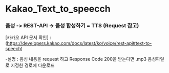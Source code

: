 # Kakao_Text_to_speecch

### 음성 -> REST-API -> 음성 합성하기 = TTS (Request 참고)

[카카오 API 문서 확인] : (https://developers.kakao.com/docs/latest/ko/voice/rest-api#text-to-speech)


-설명 : 음성 내용을 request 하고 Response Code 200을 받는다면 .mp3 음성파일로 지정한 경로에 다운로드
